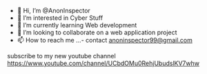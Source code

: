 - 👋 Hi, I’m @AnonInspector
- 👀 I’m interested in Cyber Stuff
- 🌱 I’m currently learning Web development
- 💞️ I’m looking to collaborate on a web application project
- 📫 How to reach me ...- contact anoninspector99@gmail.com

<!---
AnonInspector/AnonInspector is a ✨ special ✨ repository because its `README.md` (this file) appears on your GitHub profile.
You can click the Preview link to take a look at your changes.
--->
subscribe to my new youtube channel https://www.youtube.com/channel/UCbdOMu0RehjUbudslKV7whw
